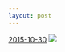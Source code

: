 ```yaml
---
layout: post
---
```


<p>
  <time><a href="/439">2015-10-30</a></time>
  <a href="/439"><img src="{{ site.assets_url }}/439-640.jpg" srcset="{{ site.assets_url }}/439-1280.jpg 1280w, {{ site.assets_url }}/439-960.jpg 960w, {{ site.assets_url }}/439-640.jpg 640w, {{ site.assets_url }}/439-320.jpg 320w" sizes="(min-width: 700px) 50vw, calc(100vw - 2rem)" /></a>
</p>
